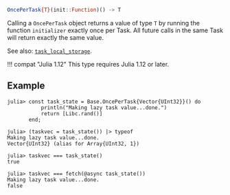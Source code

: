 ```julia
OncePerTask{T}(init::Function)() -> T
```

Calling a `OncePerTask` object returns a value of type `T` by running the function `initializer` exactly once per Task. All future calls in the same Task will return exactly the same value.

See also: [`task_local_storage`](@ref).

!!! compat "Julia 1.12"
    This type requires Julia 1.12 or later.


## Example

```jldoctest
julia> const task_state = Base.OncePerTask{Vector{UInt32}}() do
           println("Making lazy task value...done.")
           return [Libc.rand()]
       end;

julia> (taskvec = task_state()) |> typeof
Making lazy task value...done.
Vector{UInt32} (alias for Array{UInt32, 1})

julia> taskvec === task_state()
true

julia> taskvec === fetch(@async task_state())
Making lazy task value...done.
false
```
